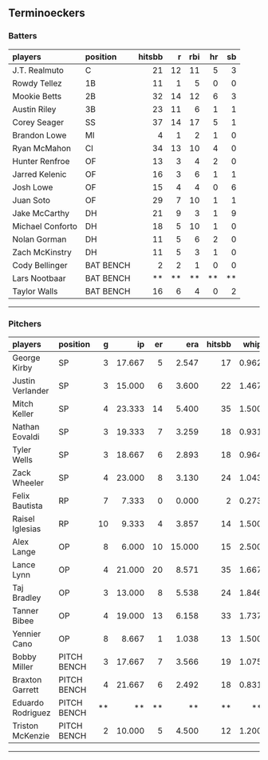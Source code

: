 ## Terminoeckers

### Batters

 
|players          |position  | hitsbb|  r| rbi| hr| sb| 
|:----------------|:---------|------:|--:|---:|--:|--:| 
|J.T. Realmuto    |C         |     21| 12|  11|  5|  3| 
|Rowdy Tellez     |1B        |     11|  1|   5|  0|  0| 
|Mookie Betts     |2B        |     32| 14|  12|  6|  3| 
|Austin Riley     |3B        |     23| 11|   6|  1|  1| 
|Corey Seager     |SS        |     37| 14|  17|  5|  1| 
|Brandon Lowe     |MI        |      4|  1|   2|  1|  0| 
|Ryan McMahon     |CI        |     34| 13|  10|  4|  0| 
|Hunter Renfroe   |OF        |     13|  3|   4|  2|  0| 
|Jarred Kelenic   |OF        |     16|  3|   6|  1|  1| 
|Josh Lowe        |OF        |     15|  4|   4|  0|  6| 
|Juan Soto        |OF        |     29|  7|  10|  1|  1| 
|Jake McCarthy    |DH        |     21|  9|   3|  1|  9| 
|Michael Conforto |DH        |     18|  5|  10|  1|  0| 
|Nolan Gorman     |DH        |     11|  5|   6|  2|  0| 
|Zach McKinstry   |DH        |     11|  5|   3|  1|  0| 
|Cody Bellinger   |BAT BENCH |      2|  2|   1|  0|  0| 
|Lars Nootbaar    |BAT BENCH |     **| **|  **| **| **| 
|Taylor Walls     |BAT BENCH |     16|  6|   4|  0|  2| 

* * *

### Pitchers

 
|players           |position    |  g|     ip| er|    era| hitsbb|  whip| so|  w| sv| 
|:-----------------|:-----------|--:|------:|--:|------:|------:|-----:|--:|--:|--:| 
|George Kirby      |SP          |  3| 17.667|  5|  2.547|     17| 0.962| 20|  1|  0| 
|Justin Verlander  |SP          |  3| 15.000|  6|  3.600|     22| 1.467| 17|  0|  0| 
|Mitch Keller      |SP          |  4| 23.333| 14|  5.400|     35| 1.500| 23|  2|  0| 
|Nathan Eovaldi    |SP          |  3| 19.333|  7|  3.259|     18| 0.931| 22|  2|  0| 
|Tyler Wells       |SP          |  3| 18.667|  6|  2.893|     18| 0.964| 21|  3|  0| 
|Zack Wheeler      |SP          |  4| 23.000|  8|  3.130|     24| 1.043| 22|  2|  0| 
|Felix Bautista    |RP          |  7|  7.333|  0|  0.000|      2| 0.273| 14|  0|  6| 
|Raisel Iglesias   |RP          | 10|  9.333|  4|  3.857|     14| 1.500| 12|  1|  5| 
|Alex Lange        |OP          |  8|  6.000| 10| 15.000|     15| 2.500|  8|  1|  1| 
|Lance Lynn        |OP          |  4| 21.000| 20|  8.571|     35| 1.667| 30|  0|  0| 
|Taj Bradley       |OP          |  3| 13.000|  8|  5.538|     24| 1.846| 21|  1|  0| 
|Tanner Bibee      |OP          |  4| 19.000| 13|  6.158|     33| 1.737| 17|  2|  0| 
|Yennier Cano      |OP          |  8|  8.667|  1|  1.038|     13| 1.500|  4|  0|  0| 
|Bobby Miller      |PITCH BENCH |  3| 17.667|  7|  3.566|     19| 1.075| 19|  1|  0| 
|Braxton Garrett   |PITCH BENCH |  4| 21.667|  6|  2.492|     18| 0.831| 30|  2|  0| 
|Eduardo Rodriguez |PITCH BENCH | **|     **| **|     **|     **|    **| **| **| **| 
|Triston McKenzie  |PITCH BENCH |  2| 10.000|  5|  4.500|     12| 1.200| 15|  0|  0| 


* * *


